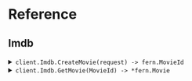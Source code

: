 # Reference
## Imdb
<details><summary><code>client.Imdb.CreateMovie(request) -> fern.MovieId</code></summary>
<dl>
<dd>

#### 📝 Description

<dl>
<dd>

<dl>
<dd>

Add a movie to the database using the movies/* /... path.
</dd>
</dl>
</dd>
</dl>

#### 🔌 Usage

<dl>
<dd>

<dl>
<dd>

```go
client.Imdb.CreateMovie(
        context.TODO(),
        &fern.CreateMovieRequest{
            Title: "title",
            Rating: 1.1,
        },
    )
}
```
</dd>
</dl>
</dd>
</dl>

#### ⚙️ Parameters

<dl>
<dd>

<dl>
<dd>

**request:** `*fern.CreateMovieRequest` 
    
</dd>
</dl>
</dd>
</dl>


</dd>
</dl>
</details>

<details><summary><code>client.Imdb.GetMovie(MovieId) -> *fern.Movie</code></summary>
<dl>
<dd>

#### 🔌 Usage

<dl>
<dd>

<dl>
<dd>

```go
client.Imdb.GetMovie(
        context.TODO(),
        "movieId",
    )
}
```
</dd>
</dl>
</dd>
</dl>

#### ⚙️ Parameters

<dl>
<dd>

<dl>
<dd>

**movieId:** `fern.MovieId` 
    
</dd>
</dl>
</dd>
</dl>


</dd>
</dl>
</details>
